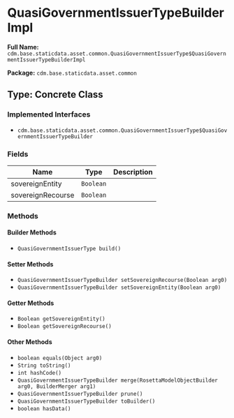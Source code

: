 # QuasiGovernmentIssuerTypeBuilderImpl

**Full Name:** `cdm.base.staticdata.asset.common.QuasiGovernmentIssuerType$QuasiGovernmentIssuerTypeBuilderImpl`

**Package:** `cdm.base.staticdata.asset.common`

## Type: Concrete Class

### Implemented Interfaces

- `cdm.base.staticdata.asset.common.QuasiGovernmentIssuerType$QuasiGovernmentIssuerTypeBuilder`

### Fields

| Name | Type | Description |
|------|------|-------------|
| sovereignEntity | `Boolean` |  |
| sovereignRecourse | `Boolean` |  |

### Methods

#### Builder Methods

- `QuasiGovernmentIssuerType build()`

#### Setter Methods

- `QuasiGovernmentIssuerTypeBuilder setSovereignRecourse(Boolean arg0)`
- `QuasiGovernmentIssuerTypeBuilder setSovereignEntity(Boolean arg0)`

#### Getter Methods

- `Boolean getSovereignEntity()`
- `Boolean getSovereignRecourse()`

#### Other Methods

- `boolean equals(Object arg0)`
- `String toString()`
- `int hashCode()`
- `QuasiGovernmentIssuerTypeBuilder merge(RosettaModelObjectBuilder arg0, BuilderMerger arg1)`
- `QuasiGovernmentIssuerTypeBuilder prune()`
- `QuasiGovernmentIssuerTypeBuilder toBuilder()`
- `boolean hasData()`

